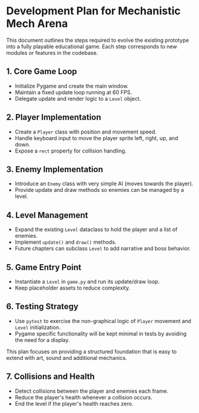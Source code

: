 # Development Plan for Mechanistic Mech Arena

This document outlines the steps required to evolve the existing prototype into a fully playable educational game. Each step corresponds to new modules or features in the codebase.

## 1. Core Game Loop
- Initialize Pygame and create the main window.
- Maintain a fixed update loop running at 60 FPS.
- Delegate update and render logic to a `Level` object.

## 2. Player Implementation
- Create a `Player` class with position and movement speed.
- Handle keyboard input to move the player sprite left, right, up, and down.
- Expose a `rect` property for collision handling.

## 3. Enemy Implementation
- Introduce an `Enemy` class with very simple AI (moves towards the player).
- Provide update and draw methods so enemies can be managed by a level.

## 4. Level Management
- Expand the existing `Level` dataclass to hold the player and a list of enemies.
- Implement `update()` and `draw()` methods.
- Future chapters can subclass `Level` to add narrative and boss behavior.

## 5. Game Entry Point
- Instantiate a `Level` in `game.py` and run its update/draw loop.
- Keep placeholder assets to reduce complexity.

## 6. Testing Strategy
- Use `pytest` to exercise the non-graphical logic of `Player` movement and `Level` initialization.
- Pygame specific functionality will be kept minimal in tests by avoiding the need for a display.

This plan focuses on providing a structured foundation that is easy to extend with art, sound and additional mechanics.

## 7. Collisions and Health
- Detect collisions between the player and enemies each frame.
- Reduce the player's health whenever a collision occurs.
- End the level if the player's health reaches zero.

